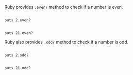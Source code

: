 Ruby provides `.even?` method
to check if a number is even.

<Editor lang="ruby">
<code>
puts 2.even?

puts 21.even?
</code>
</Editor>

Ruby also provides `.odd?` method
to check if a number is odd.

<Editor lang="ruby">
<code>
puts 2.odd?

puts 21.odd?
</code>
</Editor>